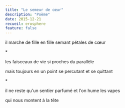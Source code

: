 ```yaml
---
title: "Le semeur de cœur"
description: "Poème"
date: 2015-12-21
recueil: erosphere
feature: false
---
```


il marche de fille en fille
semant pétales de cœur

\*

les faisceaux de vie
si proches du parallèle

mais toujours en un point
se percutant et se quittant

\*

il ne reste qu'un sentier parfumé
et l'on hume les vapes

qui nous montent à la tête
